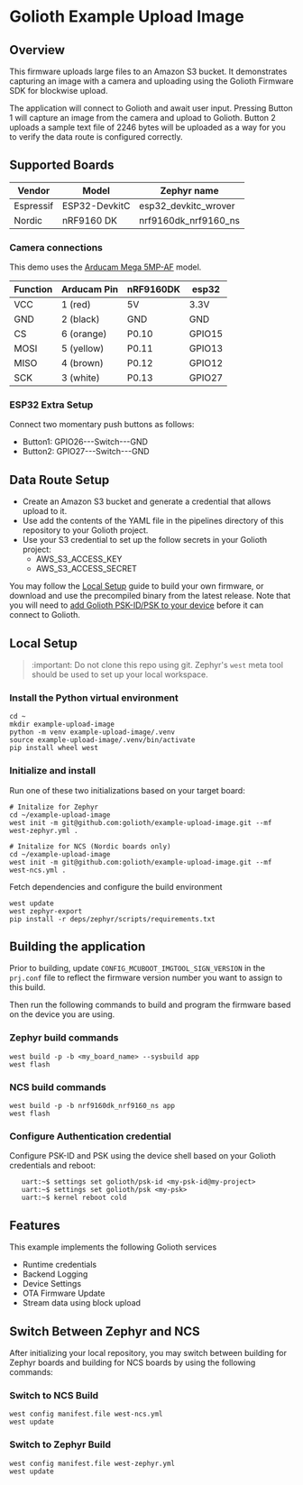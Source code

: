 # Golioth Example Upload Image

## Overview

This firmware uploads large files to an Amazon S3 bucket. It
demonstrates capturing an image with a camera and uploading using the
Golioth Firmware SDK for blockwise upload.

The application will connect to Golioth and await user input. Pressing
Button 1 will capture an image from the camera and upload to Golioth.
Button 2 uploads a sample text file of 2246 bytes will be uploaded as a
way for you to verify the data route is configured correctly.

## Supported Boards

| Vendor    | Model                      | Zephyr name          |
| --------- | -------------------------- | -------------------- |
| Espressif | ESP32-DevkitC              | esp32_devkitc_wrover |
| Nordic    | nRF9160 DK                 | nrf9160dk_nrf9160_ns |

### Camera connections

This demo uses the [Arducam Mega
5MP-AF](https://www.arducam.com/product/presale-mega-5mp-color-rolling-shutter-camera-module-with-autofocus-lens-for-any-microcontroller/)
model.

| Function | Arducam Pin | nRF9160DK |  esp32
| -------- | ----------- | --------- |  ------
| VCC      | 1 (red)     | 5V        |  3.3V
| GND      | 2 (black)   | GND       |  GND
| CS       | 6 (orange)  | P0.10     |  GPIO15
| MOSI     | 5 (yellow)  | P0.11     |  GPIO13
| MISO     | 4 (brown)   | P0.12     |  GPIO12
| SCK      | 3 (white)   | P0.13     |  GPIO27

### ESP32 Extra Setup

Connect two momentary push buttons as follows:

- Button1: GPIO26---Switch---GND
- Button2: GPIO27---Switch---GND

## Data Route Setup

- Create an Amazon S3 bucket and generate a credential that allows
  upload to it.
- Use add the contents of the YAML file in the pipelines directory of
  this repository to your Golioth project.
- Use your S3 credential to set up the follow secrets in your Golioth
  project:
  - AWS_S3_ACCESS_KEY
  - AWS_S3_ACCESS_SECRET

You may follow the [Local Setup](#local-setup) guide to build your own
firmware, or download and use the precompiled binary from the latest
release. Note that you will need to [add Golioth PSK-ID/PSK to your
device](#configure-authentication-credential) before it can connect to
Golioth.

## Local Setup

> :important: Do not clone this repo using git. Zephyr's ``west`` meta
> tool should be used to set up your local workspace.

### Install the Python virtual environment

```
cd ~
mkdir example-upload-image
python -m venv example-upload-image/.venv
source example-upload-image/.venv/bin/activate
pip install wheel west
```

### Initialize and install

Run one of these two initializations based on your target board:

```
# Initalize for Zephyr
cd ~/example-upload-image
west init -m git@github.com:golioth/example-upload-image.git --mf west-zephyr.yml .

# Initalize for NCS (Nordic boards only)
cd ~/example-upload-image
west init -m git@github.com:golioth/example-upload-image.git --mf west-ncs.yml .

```

Fetch dependencies and configure the build environment

```
west update
west zephyr-export
pip install -r deps/zephyr/scripts/requirements.txt
```

## Building the application

Prior to building, update ``CONFIG_MCUBOOT_IMGTOOL_SIGN_VERSION`` in the
``prj.conf`` file to reflect the firmware version number you want to
assign to this build.

Then run the following commands to build and program the firmware based
on the device you are using.

### Zephyr build commands

```
west build -p -b <my_board_name> --sysbuild app
west flash
```

### NCS build commands

```
west build -p -b nrf9160dk_nrf9160_ns app
west flash
```

### Configure Authentication credential

Configure PSK-ID and PSK using the device shell based on your Golioth
credentials and reboot:

```
   uart:~$ settings set golioth/psk-id <my-psk-id@my-project>
   uart:~$ settings set golioth/psk <my-psk>
   uart:~$ kernel reboot cold
```

## Features

This example implements the following Golioth services

* Runtime credentials
* Backend Logging
* Device Settings
* OTA Firmware Update
* Stream data using block upload

## Switch Between Zephyr and NCS

After initializing your local repository, you may switch between
building for Zephyr boards and building for NCS boards by using the
following commands:

### Switch to NCS Build

```
west config manifest.file west-ncs.yml
west update
```

### Switch to Zephyr Build

```
west config manifest.file west-zephyr.yml
west update
```
